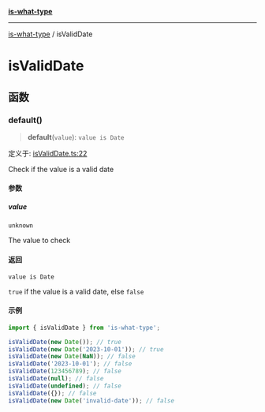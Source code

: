 [**is-what-type**](index.md)

***

[is-what-type](modules.md) / isValidDate

# isValidDate

## 函数

### default()

> **default**(`value`): `value is Date`

定义于: [isValidDate.ts:22](https://github.com/fengxinming/is-what-type/blob/0c5056645ee3ca915d569899c6e6192d9d8dc8a8/src/isValidDate.ts#L22)

Check if the value is a valid date

#### 参数

##### value

`unknown`

The value to check

#### 返回

`value is Date`

`true` if the value is a valid date, else `false`

#### 示例

```js
import { isValidDate } from 'is-what-type';

isValidDate(new Date()); // true
isValidDate(new Date('2023-10-01')); // true
isValidDate(new Date(NaN)); // false
isValidDate('2023-10-01'); // false
isValidDate(123456789); // false
isValidDate(null); // false
isValidDate(undefined); // false
isValidDate({}); // false
isValidDate(new Date('invalid-date')); // false
```
